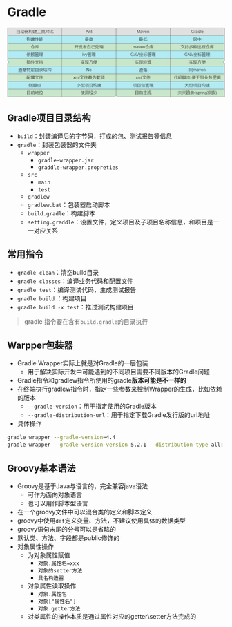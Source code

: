 # Gradle
![](https://raw.githubusercontent.com/alwaysmissin/picgo/main/20221010213415.png)
## Gradle项目目录结构
- `build`：封装编译后的字节码，打成的包、测试报告等信息
- `gradle`：封装包装器的文件夹
	- `wrapper`
		- `gradle-wrapper.jar`
		- `graddle-wrapper.propreties`
	- `src`
		- `main`
		- `test`
	- `gradlew`
	- `gradlew.bat`：包装器启动脚本
	- `build.gradle`：构建脚本
	- `setting.graddle`：设置文件，定义项目及子项目名称信息，和项目是一一对应关系

## 常用指令
- `gradle clean`：清空build目录
- `gradle classes`：编译业务代码和配置文件
- `gradle test`：编译测试代码，生成测试报告
- `gradle build` ：构建项目
- `gradle build -x test`：推过测试构建项目
> gradle 指令要在含有`build.gradle`的目录执行

## Warpper包装器
- Gradle Wrapper实际上就是对Gradle的一层包装
	- 用于解决实际开发中可能遇到的不同项目需要不同版本的Gradle问题
- Gradle指令和gradlew指令所使用的gradle**版本可能是不一样的**
- 在终端执行gradlew指令时，指定一些参数来控制Wrapper的生成，比如依赖的版本
	- `--gradle-version`：用于指定使用的Gradle版本
	- `--gradle-distribution-url`：用于指定下载Gradle发行版的url地址
- 具体操作
```cmd
gradle wrapper --gradle-version=4.4
gradle wrapper --gradle-version-version 5.2.1 --distribution-type all:
```

## Groovy基本语法
- Groovy是基于Java与语言的，完全兼容java语法
	- 可作为面向对象语言
	- 也可以用作脚本型语言
- 在一个groovy文件中可以混合类的定义和脚本定义
- groovy中使用`def`定义变量、方法，不建议使用具体的数据类型
- groovy语句末尾的分号可以是省略的
- 默认类、方法、字段都是public修饰的
- 对象属性操作
	- 为对象属性赋值
		- `对象.属性名=xxx`
		- `对象的setter方法`
		- `具名构造器`
	- 对象属性读取操作
		- `对象.属性名`
		- `对象["属性名"]`
		- `对象.getter方法`
	- 对类属性的操作本质是通过属性对应的getter\setter方法完成的